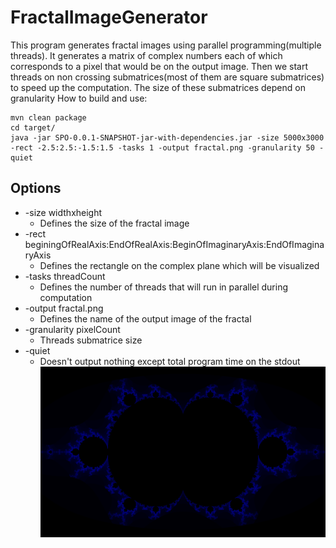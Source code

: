 # FractalImageGenerator
This program generates fractal images using parallel programming(multiple threads). 
It generates a matrix of complex numbers each of which corresponds to a pixel that would be on the output image.
Then we start threads on non crossing submatrices(most of them are square submatrices) to speed up the computation.
The size of these submatrices depend on granularity 
How to build and use:
```
mvn clean package
cd target/
java -jar SPO-0.0.1-SNAPSHOT-jar-with-dependencies.jar -size 5000x3000 -rect -2.5:2.5:-1.5:1.5 -tasks 1 -output fractal.png -granularity 50 -quiet
```
## Options
* -size widthxheight
  * Defines the size of the fractal image
* -rect beginingOfRealAxis:EndOfRealAxis:BeginOfImaginaryAxis:EndOfImaginaryAxis
  * Defines the rectangle on the complex plane which will be visualized
* -tasks threadCount
  * Defines the number of threads that will run in parallel during computation
* -output fractal.png
  * Defines the name of the output image of the fractal
* -granularity pixelCount
  * Threads submatrice size 
* -quiet
  * Doesn't output nothing except total program time on the stdout
![Generated Fractal](fractal.png)
